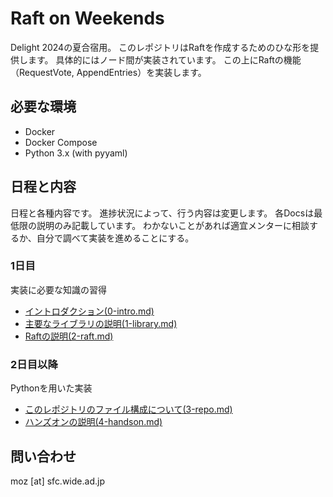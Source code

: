 # Raft on Weekends
Delight 2024の夏合宿用。
このレポジトリはRaftを作成するためのひな形を提供します。
具体的にはノード間が実装されています。
この上にRaftの機能（RequestVote, AppendEntries）を実装します。

## 必要な環境
- Docker
- Docker Compose
- Python 3.x (with pyyaml)

## 日程と内容 
日程と各種内容です。
進捗状況によって、行う内容は変更します。
各Docsは最低限の説明のみ記載しています。
わかないことがあれば適宜メンターに相談するか、自分で調べて実装を進めることにする。

### 1日目
実装に必要な知識の習得
- [イントロダクション(0-intro.md)](0-intro.md)
- [主要なライブラリの説明(1-library.md)](1-library.md)
- [Raftの説明(2-raft.md)](2-raft.md)

### 2日目以降
Pythonを用いた実装
- [このレポジトリのファイル構成について(3-repo.md)](3-repo.md)
- [ハンズオンの説明(4-handson.md)](4-handson.md)

## 問い合わせ
moz [at] sfc.wide.ad.jp
